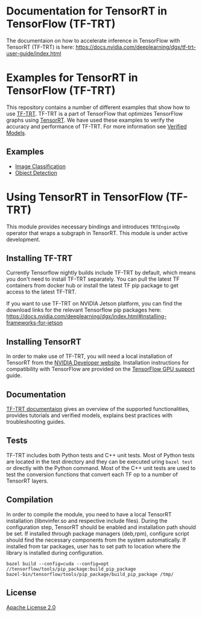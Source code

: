 # Documentation for TensorRT in TensorFlow (TF-TRT)

The documentaion on how to accelerate inference in TensorFlow with TensorRT (TF-TRT) is here: https://docs.nvidia.com/deeplearning/dgx/tf-trt-user-guide/index.html

# Examples for TensorRT in TensorFlow (TF-TRT)

This repository contains a number of different examples
that show how to use
[TF-TRT](https://github.com/tensorflow/tensorflow/tree/master/tensorflow/contrib/tensorrt).
TF-TRT is a part of TensorFlow
that optimizes TensorFlow graphs using
[TensorRT](https://developer.nvidia.com/tensorrt).
We have used these examples to verify the accuracy and
performance of TF-TRT. For more information see
[Verified Models](https://docs.nvidia.com/deeplearning/dgx/tf-trt-user-guide/index.html#verified-models).

## Examples

* [Image Classification](tftrt/examples/image_classification)
* [Object Detection](tftrt/examples/object_detection)


# Using TensorRT in TensorFlow (TF-TRT)

This module provides necessary bindings and introduces
`TRTEngineOp` operator that wraps a subgraph in TensorRT.
This module is under active development.


## Installing TF-TRT

Currently Tensorflow nightly builds include TF-TRT by default,
which means you don't need to install TF-TRT separately.
You can pull the latest TF containers from docker hub or
install the latest TF pip package to get access to the latest TF-TRT.

If you want to use TF-TRT on NVIDIA Jetson platform, you can find
the download links for the relevant Tensorflow pip packages here:
https://docs.nvidia.com/deeplearning/dgx/index.html#installing-frameworks-for-jetson


## Installing TensorRT

In order to make use of TF-TRT, you will need a local installation
of TensorRT from the
[NVIDIA Developer website](https://developer.nvidia.com/tensorrt).
Installation instructions for compatibility with TensorFlow are provided on the
[TensorFlow GPU support](https://www.tensorflow.org/install/gpu) guide.


## Documentation

[TF-TRT documentaion](https://docs.nvidia.com/deeplearning/dgx/tf-trt-user-guide/index.html)
gives an overview of the supported functionalities, provides tutorials
and verified models, explains best practices with troubleshooting guides.


## Tests

TF-TRT includes both Python tests and C++ unit tests.
Most of Python tests are located in the test directory
and they can be executed uring `bazel test` or directly
with the Python command. Most of the C++ unit tests are
used to test the conversion functions that convert each TF op to
a number of TensorRT layers.


## Compilation

In order to compile the module, you need to have a local TensorRT installation
(libnvinfer.so and respective include files). During the configuration step,
TensorRT should be enabled and installation path should be set. If installed
through package managers (deb,rpm), configure script should find the necessary
components from the system automatically. If installed from tar packages, user
has to set path to location where the library is installed during configuration.

```shell
bazel build --config=cuda --config=opt //tensorflow/tools/pip_package:build_pip_package
bazel-bin/tensorflow/tools/pip_package/build_pip_package /tmp/
```


## License

[Apache License 2.0](LICENSE)
